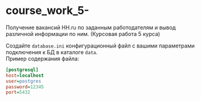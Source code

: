 # course_work_5-
Получение вакансий HH.ru по заданным работодателям и вывод различной информации по ним. (Курсовая работа 5 курса)

Создайте `database.ini` конфигурационный файл с вашими параметрами подключения к БД в каталоге `data`.
</br>
Пример содержания файла:
```ini
[postgresql]
host=localhost
user=postgres
password=12345
port=5432
```
